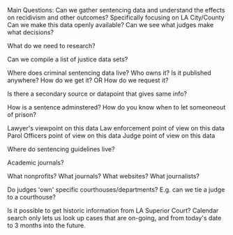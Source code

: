 Main Questions: Can we gather sentencing data and understand the effects on recidivism and other outcomes?
Specifically focusing on LA City/County
Can we make this data openly available?
Can we see what judges make what decisions?

What do we need to research?

Can we compile a list of justice data sets?

Where does criminal sentencing data live?
Who owns it?
Is it published anywhere?
How do we get it? OR
How do we request it?

Is there a secondary source or datapoint that gives same info?

How is a sentence adminstered? How do you know when to let someoneout of prison?

Lawyer's viewpoint on this data
Law enforcement point of view on this data
Parol Officers point of view on this data
Judge point of view on this data

Where do sentencing guidelines live?

Academic journals?

What nonprofits?
What journals?
What websites?
What journalists?

Do judges 'own' specific courthouses/departments? E.g. can we tie a judge to a courthouse? 

Is it possible to get historic information from LA Superior Court? Calendar search only lets us look up cases that are on-going, and from today's date to 3 months into the future. 
